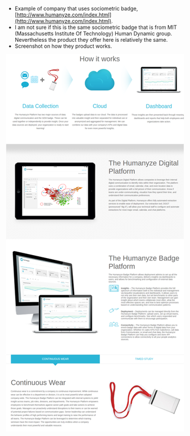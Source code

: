 * Example of company that uses sociometric badge, [http://www.humanyze.com/index.html](http://www.humanyze.com/index.html).
* I am not sure if this is the same sociometric badge that is from MIT (Massachusetts Institute Of Technology) Human Dynamic group. Nevertheless the product they offer here is relatively the same.
* Screenshot on how they product works.

![./20161019-1513-gmt+2-humanyze-1.png](./20161019-1513-gmt+2-humanyze-1.png)
